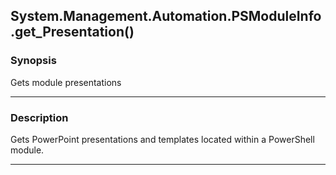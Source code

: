 System.Management.Automation.PSModuleInfo.get_Presentation()
------------------------------------------------------------

### Synopsis
Gets module presentations

---

### Description

Gets PowerPoint presentations and templates located within a PowerShell module.

---
